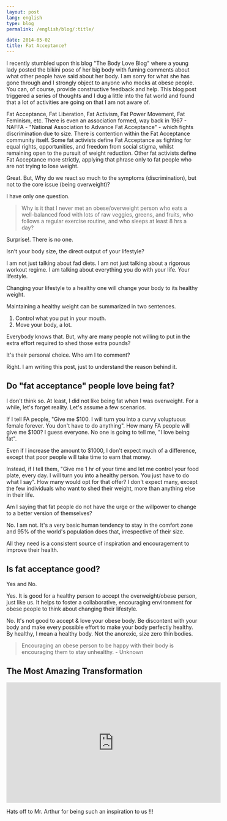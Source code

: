 ```yaml
---
layout: post
lang: english
type: blog
permalink: /english/blog/:title/

date: 2014-05-02
title: Fat Acceptance?
---
```


I recently stumbled upon this blog "The Body Love Blog" where a young lady posted the bikini pose of her big body with fuming comments about what other people have said about her body. I am sorry for what she has gone through and I strongly object to anyone who mocks at obese people. You can, of course, provide constructive feedback and help. This blog post triggered a series of thoughts and I dug a little into the fat world and found that a lot of activities are going on that I am not aware of.

Fat Acceptance, Fat Liberation, Fat Activism, Fat Power Movement, Fat Feminism, etc. There is even an association formed, way back in 1967 - NAFFA - "National Association to Advance Fat Acceptance" - which fights discrimination due to size. There is contention within the Fat Acceptance community itself. Some fat activists define Fat Acceptance as fighting for equal rights, opportunities, and freedom from social stigma, whilst remaining open to the pursuit of weight reduction. Other fat activists define Fat Acceptance more strictly, applying that phrase only to fat people who are not trying to lose weight.

Great. But, Why do we react so much to the symptoms (discrimination), but not to the core issue (being overweight)?

I have only one question.

> Why is it that I never met an obese/overweight person who eats a well-balanced food with lots of raw veggies, greens, and fruits, who follows a regular exercise routine, and who sleeps at least 8 hrs a day?

Surprise!. There is no one.

Isn't your body size, the direct output of your lifestyle?

I am not just talking about fad diets. I am not just talking about a rigorous workout regime. I am talking about everything you do with your life. Your lifestyle.

Changing your lifestyle to a healthy one will change your body to its healthy weight.

Maintaining a healthy weight can be summarized in two sentences.

1. Control what you put in your mouth.
2. Move your body, a lot.

Everybody knows that. But, why are many people not willing to put in the extra effort required to shed those extra pounds?

It's their personal choice. Who am I to comment?

Right. I am writing this post, just to understand the reason behind it.

## Do "fat acceptance" people love being fat?

I don't think so. At least, I did not like being fat when I was overweight. For a while, let's forget reality. Let's assume a few scenarios.

If I tell FA people, "Give me $100. I will turn you into a curvy voluptuous female forever. You don't have to do anything". How many FA people will give me $100? I guess everyone. No one is going to tell me, "I love being fat".

Even if I increase the amount to $1000, I don't expect much of a difference, except that poor people will take time to earn that money.

Instead, if I tell them, "Give me 1 hr of your time and let me control your food plate, every day. I will turn you into a healthy person. You just have to do what I say". How many would opt for that offer? I don't expect many, except the few individuals who want to shed their weight, more than anything else in their life.

Am I saying that fat people do not have the urge or the willpower to change to a better version of themselves?

No. I am not. It's a very basic human tendency to stay in the comfort zone and 95% of the world's population does that, irrespective of their size.

All they need is a consistent source of inspiration and encouragement to improve their health.

## Is fat acceptance good?

Yes and No.

Yes. It is good for a healthy person to accept the overweight/obese person, just like us. It helps to foster a collaborative, encouraging environment for obese people to think about changing their lifestyle.

No. It's not good to accept & love your obese body. Be discontent with your body and make every possible effort to make your body perfectly healthy. By healthy, I mean a healthy body. Not the anorexic, size zero thin bodies.

> Encouraging an obese person to be happy with their body is encouraging them to stay unhealthy. - Unknown

## The Most Amazing Transformation

<iframe width="560" height="315" src="https://www.youtube-nocookie.com/embed/qX9FSZJu448?rel=0" frameborder="0" allow="autoplay; encrypted-media" allowfullscreen></iframe>

Hats off to Mr. Arthur for being such an inspiration to us !!!
